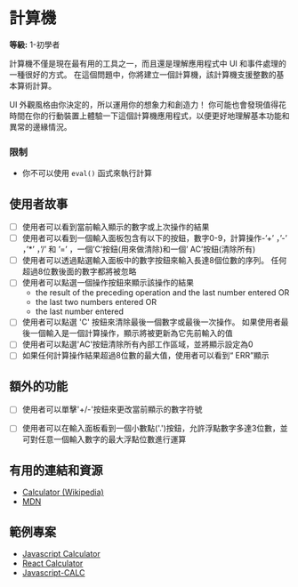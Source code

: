 # 計算機

**等級:** 1-初學者

計算機不僅是現在最有用的工具之一，而且還是理解應用程式中 UI 和事件處理的一種很好的方式。 在這個問題中，你將建立一個計算機，該計算機支援整數的基本算術計算。

UI 外觀風格由你決定的，所以運用你的想象力和創造力！ 你可能也會發現值得花時間在你的行動裝置上體驗一下這個計算機應用程式，以便更好地理解基本功能和異常的邊緣情況。

### 限制

- 你不可以使用 `eval()` 函式來執行計算

## 使用者故事

-   [ ] 使用者可以看到當前輸入顯示的數字或上次操作的結果
-   [ ] 使用者可以看到一個輸入面板包含有以下的按鈕，數字0-9，計算操作-’+’ ，’-’ ，’*’ ，’/’ 和 ’=’ ，一個’C’按鈕(用來做清除)和一個’ AC’按鈕(清除所有)
-   [ ] 使用者可以透過點選輸入面板中的數字按鈕來輸入長達8個位數的序列。 任何超過8位數後面的數字都將被忽略
-   [ ] 使用者可以點選一個操作按鈕來顯示該操作的結果
    * the result of the preceding operation and the last number entered OR
    * the last two numbers entered OR
    * the last number entered
-   [ ] 使用者可以點選 'C' 按鈕來清除最後一個數字或最後一次操作。 如果使用者最後一個輸入是一個計算操作，顯示將被更新為它先前輸入的值
-   [ ] 使用者可以點選'AC'按鈕清除所有內部工作區域，並將顯示設定為0
-   [ ] 如果任何計算操作結果超過8位數的最大值，使用者可以看到“ ERR”顯示

## 額外的功能

-   [ ] 使用者可以單擊'+/-'按鈕來更改當前顯示的數字符號
-   [ ] 使用者可以在輸入面板看到一個小數點('.')按鈕，允許浮點數字多達3位數，並可對任意一個輸入數字的最大浮點位數進行運算


## 有用的連結和資源

- [Calculator (Wikipedia)](https://en.wikipedia.org/wiki/Calculator)
- [MDN](https://developer.mozilla.org/en-US/)

## 範例專案

- [Javascript Calculator](https://codepen.io/giana/pen/GJMBEv)
- [React Calculator](https://codepen.io/mjijackson/pen/xOzyGX)
- [Javascript-CALC](https://github.com/x0uter/javascript-calc)
